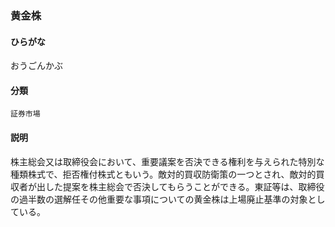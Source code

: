 <div style="display:none;">

## [あ行](securities-terms?id=あ行)

</div>

### 黄金株

#### ひらがな

おうごんかぶ

#### 分類

`証券市場`

#### 説明

株主総会又は取締役会において、重要議案を否決できる権利を与えられた特別な種類株式で、拒否権付株式ともいう。敵対的買収防衛策の一つとされ、敵対的買収者が出した提案を株主総会で否決してもらうことができる。東証等は、取締役の過半数の選解任その他重要な事項についての黄金株は上場廃止基準の対象としている。

<div style="display:none;">

## [か行](securities-terms?id=か行)
## [さ行](securities-terms?id=さ行)
## [た行](securities-terms?id=た行)
## [な行](securities-terms?id=な行)
## [は行](securities-terms?id=は行)
## [ま行](securities-terms?id=ま行)
## [や行](securities-terms?id=や行)
## [ら行](securities-terms?id=ら行)
## [わ行](securities-terms?id=わ行)
## [英数字・記号](securities-terms?id=英数字・記号)

</div>

